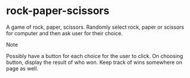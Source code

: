 # rock-paper-scissors
A game of rock, paper, scissors.
Randomly select rock, paper or scissors for computer and then ask user for their choice.

> [!NOTE]
> Possibly have a button for each choice for the user to click. On choosing button, display the result of who won.
Keep track of wins somewhere on page as well.
